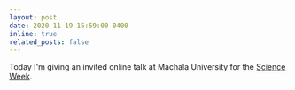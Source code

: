 ```yaml
---
layout: post
date: 2020-11-19 15:59:00-0400
inline: true
related_posts: false
---
```


Today I'm giving an invited online talk at Machala University for the [Science Week](https://investigacion.utmachala.edu.ec/sitio/tecdes-2020-conferencias/).
